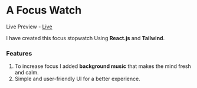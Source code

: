 # A Focus Watch 

Live Preview - [Live](https://stopwatch-2024.netlify.app/)

I have created this focus stopwatch Using **React.js** and **Tailwind**.

### Features 

  1. To increase focus I added **background music** that makes the mind fresh and calm.
  2. Simple and user-friendly UI for a better experience.
